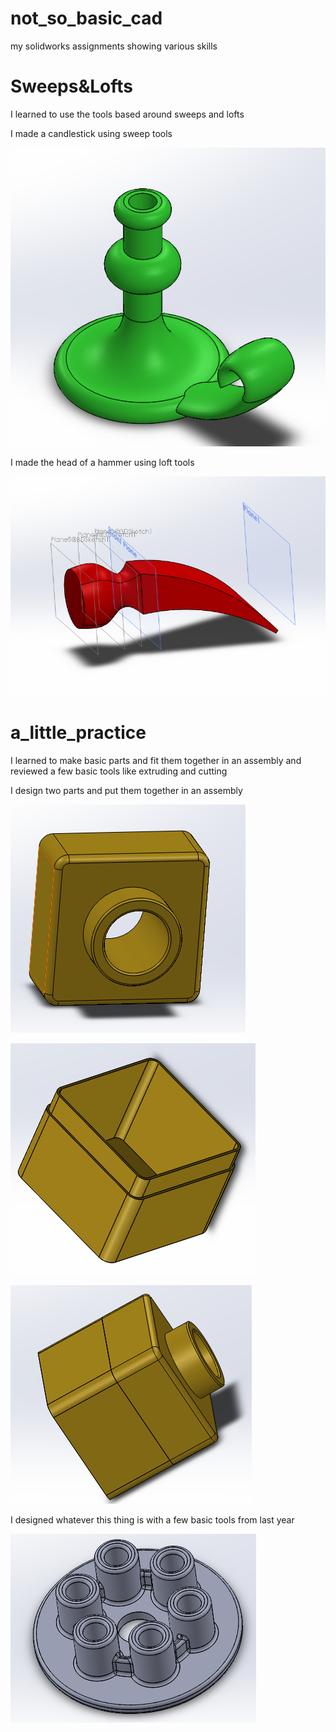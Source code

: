 # not_so_basic_cad
my solidworks assignments showing various skills

# Sweeps&Lofts
I learned to use the tools based around sweeps and lofts

I made a candlestick using sweep tools

![CandleStick](Sweeps&Lofts/media/cstick.PNG)

I made the head of a hammer using loft tools

![HammerHead](Sweeps&Lofts/media/loft.PNG)

# a_little_practice
I learned to make basic parts and fit them together in an assembly and reviewed a few basic tools like extruding and cutting

I design two parts and put them together in an assembly

![Part1](a_little_practice/media/part1.PNG)

![Part2](a_little_practice/media/part2.PNG)

![Part3](a_little_practice/media/part3.PNG)

I designed whatever this thing is with a few basic tools from last year

![RoundThing](a_little_practice/media/roundthing.PNG)
